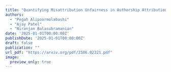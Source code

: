 ```yaml
---
title: "Quantifying Misattribution Unfairness in Authorship Attribution"
authors:
  - "Pegah Alipoormolabashi"
  - "Ajay Patel"
  - "Niranjan Balasubramanian"
date: '2025-01-01T00:00:00Z'
publishDate: '2025-01-01T00:00:00Z'
draft: false
publication: ""
url_pdf: "https://arxiv.org/pdf/2506.02321.pdf"
image:
  preview_only: true
---
```

